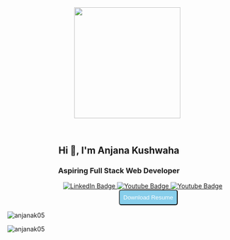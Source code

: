 

<div style="width:50%;height:250px; margin-Left:30% ;padding-bottom:6%;"><img src="https://media.giphy.com/media/L1R1tvI9svkIWwpVYr/giphy.gif" width="50%" height="250px" style="position:absolute" frameBorder="0" class="giphy-embed" allowFullScreen></img></div>


<h2 align="center">Hi 👋, I'm Anjana Kushwaha</h2>
<h3 align="center">Aspiring Full Stack Web Developer</h3>
<div id="badges" style="margin-Left:25%">
  <a href="https://www.linkedin.com/in/anjana-kushwaha/">
    <img src="https://img.shields.io/badge/LinkedIn-blue?style=for-the-badge&logo=linkedin&logoColor=white" alt="LinkedIn Badge"/>
  </a>
  <a href="https://github.com/anjanak05">
    <img src="https://img.shields.io/badge/Github-black?style=for-the-badge&logo=github&logoColor=white" alt="Youtube Badge"/>
  </a>
  <a href="your-Download-URL">
    <img src="https://img.shields.io/badge/Portfolio-green?style=for-the-badge&logo=&logoColor=white" alt="Youtube Badge"/>
  </a>
</div>
<a href="./images/Anjana Kushwaha_Resume.pdf" download="Anjana Kushwaha Resume" ><button style="padding:8px; background-Color:skyblue; color:white; border-radius:5px; margin-Left:50%">Download Resume</button></a>


<p><img align="center" src="https://github-readme-stats.vercel.app/api/top-langs?username=anjanak05&show_icons=true&locale=en&layout=compact" alt="anjanak05" /></p>

<p><img align="center" src="https://github-readme-streak-stats.herokuapp.com/?user=anjanak05&" alt="anjanak05" /></p>
